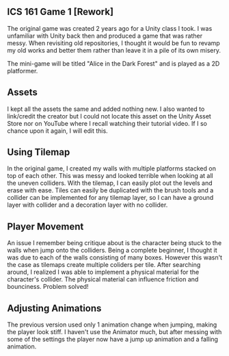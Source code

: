 ## ICS 161 Game 1 [Rework]
The original game was created 2 years ago for a Unity class I took. I was unfamiliar with Unity back then and produced a game that was rather messy. When revisiting old repositories, I thought it would be fun to revamp my old works and better them rather than leave it in a pile of its own misery.

The mini-game will be titled "Alice in the Dark Forest" and is played as a 2D platformer.

## Assets
I kept all the assets the same and added nothing new. I also wanted to link/credit the creator but I could not locate this asset on the Unity Asset Store nor on YouTube where I recall watching their tutorial video. If I so chance upon it again, I will edit this.

## Using Tilemap
In the original game, I created my walls with multiple platforms stacked on top of each other. This was messy and looked terrible when looking at all the uneven colliders. With the tilemap, I can easily plot out the levels and erase with ease. Tiles can easily be duplicated with the brush tools and a collider can be implemented for any tilemap layer, so I can have a ground layer with collider and a decoration layer with no collider.

## Player Movement
An issue I remember being critique about is the character being stuck to the walls when jump onto the colliders. Being a complete beginner, I thought it was due to each of the walls consisting of many boxes. However this wasn't the case as tilemaps create multiple coliders per tile. After searching around, I realized I was able to implement a physical material for the character's collider. The physical material can influence friction and bounciness. Problem solved!

## Adjusting Animations
The previous version used only 1 animation change when jumping, making the player look stiff. I haven't use the Animator much, but after messing with some of the settings the player now have a jump up animation and a falling animation.

